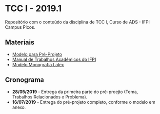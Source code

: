 # TCC I - 2019.1

Repositório com o conteúdo da disciplina de TCC I, Curso de ADS - IFPI Campus Picos.

## Materiais 

* [Modelo para Pré-Projeto](https://github.com/jesielviana/PreProjetoTCC-IFPI)
* [Manual de Trabalhos Acadêmicos do IFPI](http://libra.ifpi.edu.br/area-do-estudante/biblioteca/manual-de-trabalhos-academicos)
* [Modelo Monografia Latex](https://github.com/g0dkar/abntex-ifpi)

## Cronograma
- **28/05/2019** - Entrega da primeira parte do pré-proejto (Tema, Trabalhos Relacionados e Problema).
- **16/07/2019** - Entrega do pré-projeto completo, conforme o modelo em anexo.